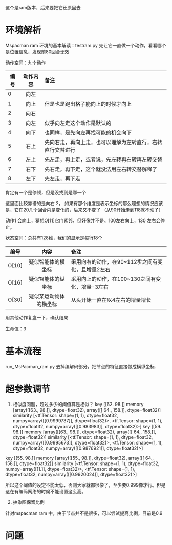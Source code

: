 
这个是ram版本，后来要把它还原回去

# 环境解析

Mspacman ram 环境的基本解读：testram.py 
先让它一直做一个动作，看看哪个是位置信息，发现前80回合无效

动作空间：九个动作 

编号|动作内容|备注
-|:-:|:-
0|向左|
1|向上|但是也是跑出格子能向上的时候才向上
2|向右|
3|向左|似乎向左走这个动作是默认的
4|向下|也同样，是先向左再找可能的机会向下
5|右上|先向右走，再向上走，也可以理解为左转直行，右转直行交替进行
6|左上|先左走，再上走，或者说，先左转再右转再左转交替
7|右下|先右走，再下走，这个就没法用左右转交替解释了
8|左下|先左走，再下走

肯定有一个是停顿，但是没找到是哪一个

这里面比较靠谱的是向右 2， 如果有那个维度是表示坐标的那么理想的情况应该是，它在20几个回合内是变化的，后来又不变了
（从90开始走到118就不动了）

动作1 会向上，猜想O[11]它门紧邻，但好像并不是。100左右向上，130 左右会停止。


状态空间：总共有128维，我们的显示是每行18个

编号|内容|备注
-|:-:|:-
O[10]|疑似智能体的横坐标|采用向右的动作，在90~112步之间有变化，且增量2左右
O[16]|疑似智能体的纵坐标|采用向上的动作，在100~130之间有变化，增量-3左右
O[30]|疑似某运动物体的横坐标|从头开始一直在以4左右的增量增长

用其他动作复盘一下，确认结果

生命值：3

# 基本流程

run_MsPacman_ram.py
去掉编解码部分，把节点的特征直接做成横纵坐标.



# 超参数调节
1. 相似度问题，超过多少的阈值算是相似？
key
 [[62. 98.]] 
 memory
 [array([[63., 98.]], dtype=float32), array([[ 64., 158.]], dtype=float32)] 
 similarity
 [<tf.Tensor: shape=(1, 1), dtype=float32, numpy=array([[0.9999737]], dtype=float32)>, <tf.Tensor: shape=(1, 1), dtype=float32, numpy=array([[0.983983]], dtype=float32)>]
key
 [[59. 98.]] 
 memory
 [array([[63., 98.]], dtype=float32), array([[ 64., 158.]], dtype=float32)] 
 similarity
 [<tf.Tensor: shape=(1, 1), dtype=float32, numpy=array([[0.9995673]], dtype=float32)>, <tf.Tensor: shape=(1, 1), dtype=float32, numpy=array([[0.9876921]], dtype=float32)>]

 key
 [[55. 98.]] 
 memory
 [array([[55., 98.]], dtype=float32), array([[ 64., 158.]], dtype=float32)] 
 similarity
 [<tf.Tensor: shape=(1, 1), dtype=float32, numpy=array([[1.]], dtype=float32)>, <tf.Tensor: shape=(1, 1), dtype=float32, numpy=array([[0.9920024]], dtype=float32)>]

所以这个阈值的设定不能太低，否则大家就都很像了，至少要0.999像才行。但是这在有编码网络的时候不能设置这么高。

2. 抽象图保留比例 

针对mspacman ram 中，由于节点并不是很多，可以尝试提高比例，目前是0.9

# 问题
